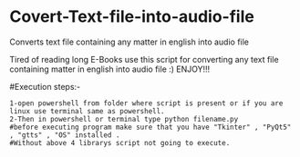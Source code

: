 # Covert-Text-file-into-audio-file
Converts text file containing any matter in english  into audio file

Tired of reading long E-Books use this script for converting any text file containing matter in english into audio file :) ENJOY!!!


#Execution steps:-

    1-open powershell from folder where script is present or if you are linux use terminal same as powershell.
    2-Then in powershell or terminal type python filename.py
    #before executing program make sure that you have "Tkinter" , "PyQt5" , "gtts" , "OS" installed .
    #Without above 4 librarys script not going to execute.
